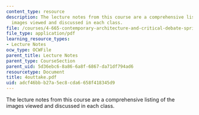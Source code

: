 ```yaml
---
content_type: resource
description: The lecture notes from this course are a comprehensive listing of the
  images viewed and discussed in each class.
file: /courses/4-665-contemporary-architecture-and-critical-debate-spring-2002/adcf46bbb27a5ec8cda6658f418345d9_4outtake.pdf
file_type: application/pdf
learning_resource_types:
- Lecture Notes
ocw_type: OCWFile
parent_title: Lecture Notes
parent_type: CourseSection
parent_uid: 5d36ebc6-8a86-6a8f-6867-da71df794ad6
resourcetype: Document
title: 4outtake.pdf
uid: adcf46bb-b27a-5ec8-cda6-658f418345d9
---
```

The lecture notes from this course are a comprehensive listing of the images viewed and discussed in each class.

